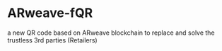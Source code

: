 # ARweave-fQR
a new QR code based on ARweave blockchain to replace and solve the trustless 3rd parties (Retailers)
